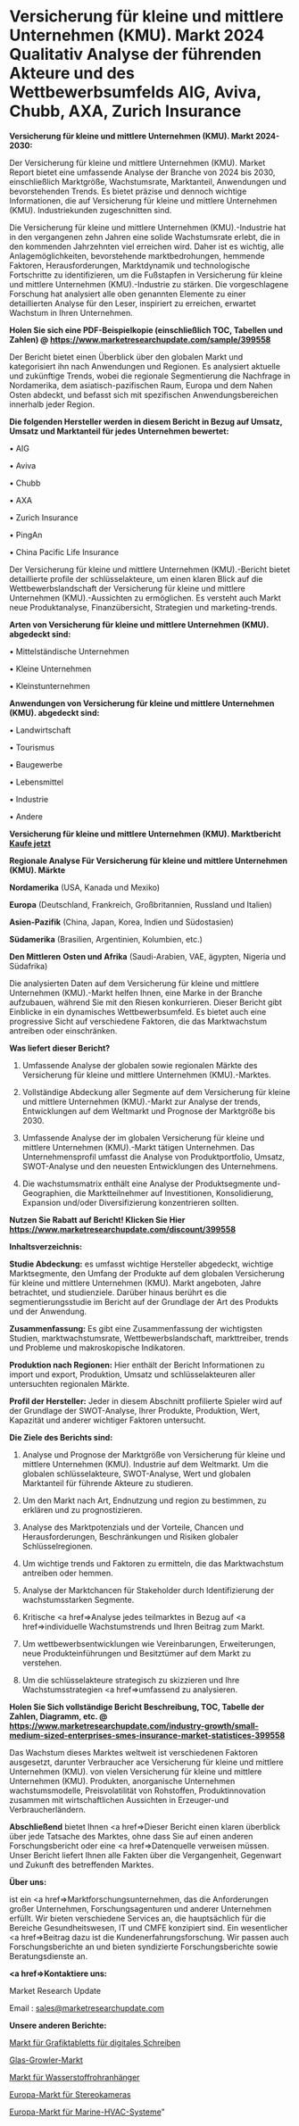 # Versicherung für kleine und mittlere Unternehmen (KMU). Markt 2024 Qualitativ Analyse der führenden Akteure und des Wettbewerbsumfelds AIG, Aviva, Chubb, AXA, Zurich Insurance

<strong>Versicherung für kleine und mittlere Unternehmen (KMU). Markt 2024-2030:</strong>

Der Versicherung für kleine und mittlere Unternehmen (KMU). Market Report bietet eine umfassende Analyse der Branche von 2024 bis 2030, einschließlich Marktgröße, Wachstumsrate, Marktanteil, Anwendungen und bevorstehenden Trends. Es bietet präzise und dennoch wichtige Informationen, die auf Versicherung für kleine und mittlere Unternehmen (KMU). Industriekunden zugeschnitten sind.

Die Versicherung für kleine und mittlere Unternehmen (KMU).-Industrie hat in den vergangenen zehn Jahren eine solide Wachstumsrate erlebt, die in den kommenden Jahrzehnten viel erreichen wird. Daher ist es wichtig, alle Anlagemöglichkeiten, bevorstehende marktbedrohungen, hemmende Faktoren, Herausforderungen, Marktdynamik und technologische Fortschritte zu identifizieren, um die Fußstapfen in Versicherung für kleine und mittlere Unternehmen (KMU).-Industrie zu stärken. Die vorgeschlagene Forschung hat analysiert alle oben genannten Elemente zu einer detaillierten Analyse für den Leser, inspiriert zu erreichen, erwartet Wachstum in Ihren Unternehmen.

<strong>Holen Sie sich eine PDF-Beispielkopie (einschließlich TOC, Tabellen und Zahlen) @
</strong><strong><a href=https://www.marketresearchupdate.com/sample/399558><strong>https://www.marketresearchupdate.com/sample/399558</u></font></a></strong></strong>

Der Bericht bietet einen Überblick über den globalen Markt und kategorisiert ihn nach Anwendungen und Regionen. Es analysiert aktuelle und zukünftige Trends, wobei die regionale Segmentierung die Nachfrage in Nordamerika, dem asiatisch-pazifischen Raum, Europa und dem Nahen Osten abdeckt, und befasst sich mit spezifischen Anwendungsbereichen innerhalb jeder Region.

<strong>Die folgenden Hersteller werden in diesem Bericht in Bezug auf Umsatz, Umsatz und Marktanteil für jedes Unternehmen bewertet:</strong>

• AIG

• Aviva

• Chubb

• AXA

• Zurich Insurance

• PingAn

• China Pacific Life Insurance

Der Versicherung für kleine und mittlere Unternehmen (KMU).-Bericht bietet detaillierte profile der schlüsselakteure, um einen klaren Blick auf die Wettbewerbslandschaft der Versicherung für kleine und mittlere Unternehmen (KMU).-Aussichten zu ermöglichen. Es versteht auch Markt neue Produktanalyse, Finanzübersicht, Strategien und marketing-trends.

<strong>Arten von Versicherung für kleine und mittlere Unternehmen (KMU). abgedeckt sind:</strong>

• Mittelständische Unternehmen

• Kleine Unternehmen

• Kleinstunternehmen

<strong>Anwendungen von Versicherung für kleine und mittlere Unternehmen (KMU). abgedeckt sind:</strong>

• Landwirtschaft

• Tourismus

• Baugewerbe

• Lebensmittel

• Industrie

• Andere

<strong>Versicherung für kleine und mittlere Unternehmen (KMU). Marktbericht <a href=https://www.marketresearchupdate.com/buynow/399558>Kaufe jetzt</a></strong>

<strong>Regionale Analyse Für Versicherung für kleine und mittlere Unternehmen (KMU). Märkte</strong>

<strong>Nordamerika</strong> (USA, Kanada und Mexiko)

<strong>Europa</strong> (Deutschland, Frankreich, Großbritannien, Russland und Italien)

<strong>Asien-Pazifik</strong> (China, Japan, Korea, Indien und Südostasien)

<strong>Südamerika</strong> (Brasilien, Argentinien, Kolumbien, etc.)

<strong>Den Mittleren</strong> <strong>Osten und Afrika</strong> (Saudi-Arabien, VAE, ägypten, Nigeria und Südafrika)

Die analysierten Daten auf dem Versicherung für kleine und mittlere Unternehmen (KMU).-Markt helfen Ihnen, eine Marke in der Branche aufzubauen, während Sie mit den Riesen konkurrieren. Dieser Bericht gibt Einblicke in ein dynamisches Wettbewerbsumfeld. Es bietet auch eine progressive Sicht auf verschiedene Faktoren, die das Marktwachstum antreiben oder einschränken.

<strong>Was liefert dieser Bericht?</strong>

1. Umfassende Analyse der globalen sowie regionalen Märkte des Versicherung für kleine und mittlere Unternehmen (KMU).-Marktes.

2. Vollständige Abdeckung aller Segmente auf dem Versicherung für kleine und mittlere Unternehmen (KMU).-Markt zur Analyse der trends, Entwicklungen auf dem Weltmarkt und Prognose der Marktgröße bis 2030.

3. Umfassende Analyse der im globalen Versicherung für kleine und mittlere Unternehmen (KMU).-Markt tätigen Unternehmen. Das Unternehmensprofil umfasst die Analyse von Produktportfolio, Umsatz, SWOT-Analyse und den neuesten Entwicklungen des Unternehmens.

4. Die wachstumsmatrix enthält eine Analyse der Produktsegmente und-Geographien, die Marktteilnehmer auf Investitionen, Konsolidierung, Expansion und/oder Diversifizierung konzentrieren sollten.

<strong>Nutzen Sie Rabatt auf Bericht! Klicken Sie Hier
</strong><strong><a href=https://www.marketresearchupdate.com/discount/399558>https://www.marketresearchupdate.com/discount/399558</b></u></font></strong></a>

<strong>Inhaltsverzeichnis:</strong>

<strong>Studie Abdeckung:</strong> es umfasst wichtige Hersteller abgedeckt, wichtige Marktsegmente, den Umfang der Produkte auf dem globalen Versicherung für kleine und mittlere Unternehmen (KMU). Markt angeboten, Jahre betrachtet, und studienziele. Darüber hinaus berührt es die segmentierungsstudie im Bericht auf der Grundlage der Art des Produkts und der Anwendung.

<strong>Zusammenfassung:</strong> Es gibt eine Zusammenfassung der wichtigsten Studien, marktwachstumsrate, Wettbewerbslandschaft, markttreiber, trends und Probleme und makroskopische Indikatoren.

<strong>Produktion nach Regionen:</strong> Hier enthält der Bericht Informationen zu import und export, Produktion, Umsatz und schlüsselakteuren aller untersuchten regionalen Märkte.

<strong>Profil der Hersteller:</strong> Jeder in diesem Abschnitt profilierte Spieler wird auf der Grundlage der SWOT-Analyse, Ihrer Produkte, Produktion, Wert, Kapazität und anderer wichtiger Faktoren untersucht.

<strong>Die Ziele des Berichts sind:</strong>

1) Analyse und Prognose der Marktgröße von Versicherung für kleine und mittlere Unternehmen (KMU). Industrie auf dem Weltmarkt.
Um die globalen schlüsselakteure, SWOT-Analyse, Wert und globalen Marktanteil für führende Akteure zu studieren.

2) Um den Markt nach Art, Endnutzung und region zu bestimmen, zu erklären und zu prognostizieren.

3) Analyse des Marktpotenzials und der Vorteile, Chancen und Herausforderungen, Beschränkungen und Risiken globaler Schlüsselregionen.

4) Um wichtige trends und Faktoren zu ermitteln, die das Marktwachstum antreiben oder hemmen.

5) Analyse der Marktchancen für Stakeholder durch Identifizierung der wachstumsstarken Segmente.

6) Kritische <a href=>Analyse</a> jedes teilmarktes in Bezug auf <a href=>individuelle</a> Wachstumstrends und Ihren Beitrag zum Markt.

7) Um wettbewerbsentwicklungen wie Vereinbarungen, Erweiterungen, neue Produkteinführungen und Besitztümer auf dem Markt zu verstehen.

8) Um die schlüsselakteure strategisch zu skizzieren und Ihre Wachstumsstrategien <a href=>umfassend</a> zu analysieren.

<strong>Holen Sie Sich vollständige Bericht Beschreibung, TOC, Tabelle der Zahlen, Diagramm, etc. @ </strong><strong><a href=https://www.marketresearchupdate.com/industry-growth/small-medium-sized-enterprises-smes-insurance-market-statistices-399558>https://www.marketresearchupdate.com/industry-growth/small-medium-sized-enterprises-smes-insurance-market-statistices-399558</a></font></strong>

Das Wachstum dieses Marktes weltweit ist verschiedenen Faktoren ausgesetzt, darunter Verbraucher ace Versicherung für kleine und mittlere Unternehmen (KMU). von vielen Versicherung für kleine und mittlere Unternehmen (KMU). Produkten, anorganische Unternehmen wachstumsmodelle, Preisvolatilität von Rohstoffen, Produktinnovation zusammen mit wirtschaftlichen Aussichten in Erzeuger-und Verbraucherländern.

<strong>Abschließend</strong> bietet Ihnen <a href=>Dieser</a> Bericht einen klaren überblick über jede Tatsache des Marktes, ohne dass Sie auf einen anderen Forschungsbericht oder eine <a href=>Datenquelle</a> verweisen müssen. Unser Bericht liefert Ihnen alle Fakten über die Vergangenheit, Gegenwart und Zukunft des betreffenden Marktes.

<strong>Über uns:</strong>

 ist ein <a href=>Marktfors</a>chungsunternehmen, das die Anforderungen großer Unternehmen, Forschungsagenturen und anderer Unternehmen erfüllt. Wir bieten verschiedene Services an, die hauptsächlich für die Bereiche Gesundheitswesen, IT und CMFE konzipiert sind. Ein wesentlicher <a href=>Beitrag</a> dazu ist die Kundenerfahrungsforschung. Wir passen auch Forschungsberichte an und bieten syndizierte Forschungsberichte sowie Beratungsdienste an.

<strong><a href=>Kontaktiere uns:</a></strong>

Market Research Update

Email : sales@marketresearchupdate.com

<strong>Unsere anderen Berichte:</strong>

<a href=https://www.linkedin.com/pulse/digital-writing-graphics-tablets-market-size-region-outlook>Markt für Grafiktabletts für digitales Schreiben</a>

<a href=https://www.linkedin.com/pulse/glass-growler-market-top-leading-vendors-growlerfresh>Glas-Growler-Markt</a>

<a href=https://www.linkedin.com/pulse/hydrogen-tube-trailers-market-outlooks-2023>Markt für Wasserstoffrohranhänger</a>

<a href=https://www.linkedin.com/pulse/europe-stereo-cameras-market-2023-2030-coverage-overview>Europa-Markt für Stereokameras</a>

<a href=https://www.linkedin.com/pulse/europe-marine-hvac-systems-market-size-scope>Europa-Markt für Marine-HVAC-Systeme</a>"
